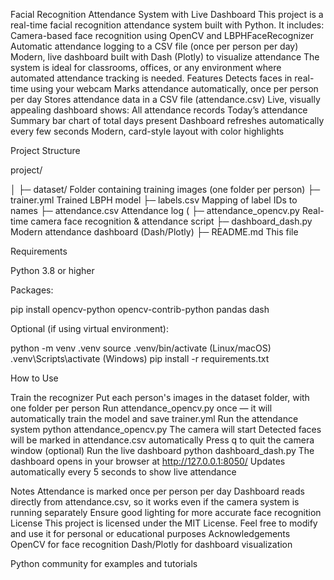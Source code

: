 Facial Recognition Attendance System with Live Dashboard
This project is a real-time facial recognition attendance system built with Python. It includes:
Camera-based face recognition using OpenCV and LBPHFaceRecognizer
Automatic attendance logging to a CSV file (once per person per day)
Modern, live dashboard built with Dash (Plotly) to visualize attendance
The system is ideal for classrooms, offices, or any environment where automated attendance tracking is needed.
Features
Detects faces in real-time using your webcam
Marks attendance automatically, once per person per day
Stores attendance data in a CSV file (attendance.csv)
Live, visually appealing dashboard shows:
All attendance records
Today’s attendance
Summary bar chart of total days present
Dashboard refreshes automatically every few seconds
Modern, card-style layout with color highlights

Project Structure

project/

│
├─ dataset/ Folder containing training images (one folder per person)
├─ trainer.yml Trained LBPH model 
├─ labels.csv Mapping of label IDs to names 
├─ attendance.csv Attendance log (
├─ attendance_opencv.py Real-time camera face recognition & attendance script
├─ dashboard_dash.py Modern attendance dashboard (Dash/Plotly)
├─ README.md This file

Requirements

Python 3.8 or higher

Packages:

pip install opencv-python opencv-contrib-python pandas dash

Optional (if using virtual environment):

python -m venv .venv
source .venv/bin/activate (Linux/macOS)
.venv\Scripts\activate (Windows)
pip install -r requirements.txt

How to Use

Train the recognizer
Put each person's images in the dataset folder, with one folder per person
Run attendance_opencv.py once — it will automatically train the model and save trainer.yml
Run the attendance system
python attendance_opencv.py
The camera will start
Detected faces will be marked in attendance.csv automatically
Press q to quit the camera window (optional)
Run the live dashboard
python dashboard_dash.py
The dashboard opens in your browser at http://127.0.0.1:8050/
Updates automatically every 5 seconds to show live attendance


Notes
Attendance is marked once per person per day
Dashboard reads directly from attendance.csv, so it works even if the camera system is running separately
Ensure good lighting for more accurate face recognition
License
This project is licensed under the MIT License.
Feel free to modify and use it for personal or educational purposes
Acknowledgements
OpenCV for face recognition
Dash/Plotly for dashboard visualization

Python community for examples and tutorials
